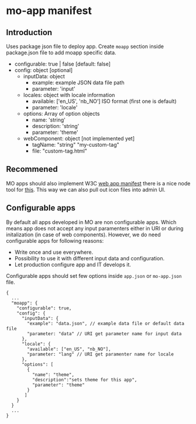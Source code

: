 mo-app manifest
=====================

## Introduction

Uses package json file to deploy app. Create `moapp` section inside package.json file to add moapp specific data.

* configurable: true | false [default: false]
* config: object [optional]
    * inputData: object
        * example: example JSON data file path
        * parameter: 'input'
    * locales: object with locale information
        * available: ['en_US', 'nb_NO'] ISO format (first one is
          default)
        * parameter: 'locale'
    * options: Array of option objects
        * name: 'string'
        * description: 'string'
        * parameter: 'theme'
    * webComponent: object [not implemented yet]
        * tagName: "string" "my-custom-tag"
        * file: "custom-tag.html"

## Recommened
MO apps should also implement W3C [web app
manifest](https://www.w3.org/TR/appmanifest/) there is a nice node tool
for [this](https://www.npmjs.com/package/pwa-manifest-cli). This way we
can also pull out icon files into admin UI.

## Configurable apps
By default all apps developed in MO are non configurable apps. Which
means app does not accept any input paramenters either in URI or during
initalization (in case of web components). However, we do need
configurable apps for following reasons:

* Write once and use everywhere.
* Possibility to use it with different input data and configuration.
* Let production configure app and IT develops it.

Configurable apps should set few options inside `app.json` or
`mo-app.json` file.

```
{
  ...
  "moapp": {
    "configurable": true,
    "config": {
      "inputData": {
        "example": "data.json", // example data file or default data file
        "parameter: "data" // URI get parameter name for input data
      },
      "locale": {
        "available": ["en_US", "nb_NO"],
        "parameter: "lang" // URI get paramenter name for locale
      },
      "options": [
        {
          "name": "theme",
          "description":"sets theme for this app",
          "parameter": "theme"
        }
       ]
    }
  }
  ...
}
```
